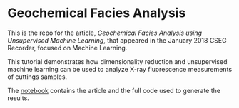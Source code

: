 # Geochemical Facies Analysis

This is the repo for the article, *Geochemical Facies Analysis using Unsupervised Machine Learning*, that appeared in the January 2018 CSEG Recorder, focused on Machine Learning.

This tutorial demonstrates how dimensionality reduction and unsupervised machine learning can be used to analyze X-ray fluorescence measurements of cuttings samples. 

The [notebook](https://github.com/brendonhall/clustering_tutorial/blob/master/Geochemical%20Facies%20Analysis.ipynb) contains the article and the full code used to generate the results.

